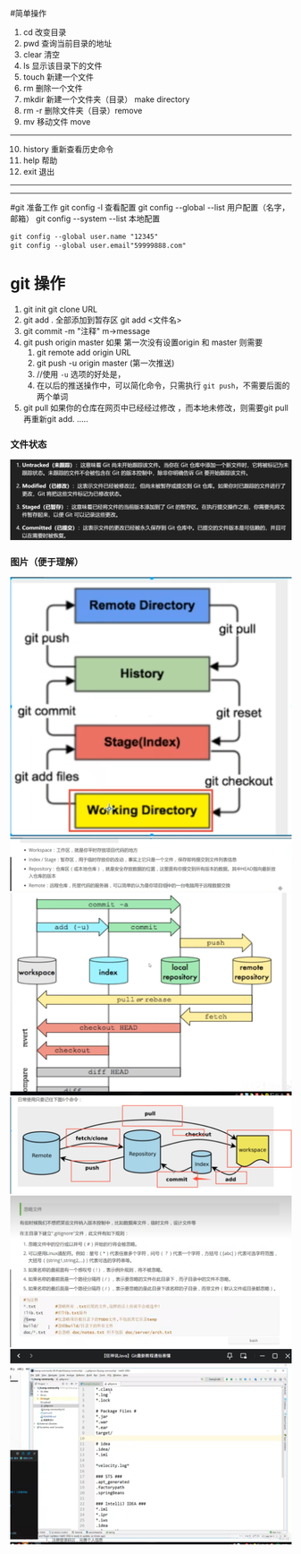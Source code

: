 #简单操作
1. cd 改变目录
2. pwd 查询当前目录的地址
3. clear 清空
4. ls 显示该目录下的文件
5. touch 新建一个文件
6. rm 删除一个文件
7. mkdir 新建一个文件夹（目录） make directory
8. rm -r 删除文件夹（目录）remove
9. mv 移动文件 move
---
10. history 重新查看历史命令
11. help 帮助
12. exit 退出
---
---
#git 准备工作
git config -l 查看配置
   git config --global --list 用户配置（名字，邮箱） 
   git config --system --list 本地配置

    git config --global user.name "12345"
    git config --global user.email"59999888.com"

# git 操作
1.  git init
    git clone URL
2. git add .  全部添加到暂存区
   git add <文件名>
3. git commit -m "注释"   m->message
4. git push origin master
   如果 第一次没有设置origin 和 master
   则需要 
   1. git remote add origin URL
   2. git push -u origin master (第一次推送)  
   3. //使用 `-u` 选项的好处是，
   4. 在以后的推送操作中，可以简化命令，只需执行 `git push`，不需要后面的两个单词
5. git pull 如果你的仓库在网页中已经经过修改 ，而本地未修改，则需要git pull 再重新git add. .....

### 文件状态  
![Alt text](image.png)

### 图片（便于理解）
![Alt text](3263757f1965dd819168a62d1c30392.png)
![Alt text](6e52dd9a2bdfac62925b21bea9bb032.png)
![Alt text](e2836bfac329240d2da9e87b8d0f0a7.png)
![Alt text](0e046ccd60d6f97587b869c3aee3e50.png)
![Alt text](52fab3b986b796b5796e19b56b6395b.png)
![Alt text](62027cc47b3a0ea42d63c9218885660.png)